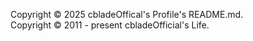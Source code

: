 Copyright © 2025 cbladeOffical's Profile's README.md.<br />
Copyright © 2011 - present cbladeOfficial's Life.
